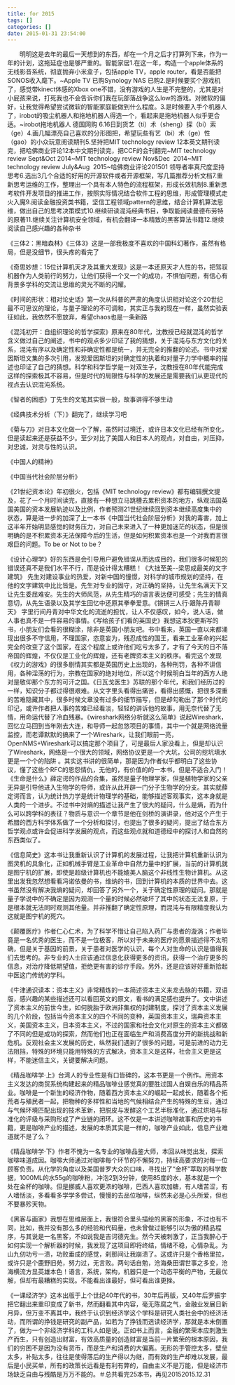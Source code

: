 ```yaml
---
title: for 2015
tags: []
categories: []
date: 2015-01-31 23:54:00
---
```



&emsp;&emsp;明明这是去年的最后一天想到的东西，却在一个月之后才打算列下来，作为一年的计划，这拖延症也是够严重的。智能家居1.在这一年，构造一个apple体系的无线影音系统，彻底抛弃小米盒子，包括apple TV，apple router，看是否能把SONOS收入麾下。~Apple TV 已购Synology NAS 已购2.是时候要买个游戏机了，感觉带kinect体感的Xbox one不错，没有游戏的人生是不完整的，尤其是对小屁孩来说，打死我也不会告诉你们我在玩部落战争这么low的游戏。对微软的偏好，让我觉得希望尝试微软的智能家庭能做到什么程度。3.是时候要入手个机器人了，irobot的吸尘机器人和拖地机器人得选一个，看起来是拖地机器人似乎更合适。~irobot拖地机器人 德国网购 6.16日到货艺（ti）术（sheng）探（bi）索（ge）4.画几幅漂亮自己喜欢的分形图把，希望玩些有艺（bi）术（ge）性（gao）的小众玩意阅读期刊5.坚持把MIT technology review 12本英文期刊读完，把哈佛商业评论12本中文期刊读完，把CCF的会刊翻完~MIT technology review Sept&Oct 2014~MIT technology review Nov&Dec  2014~MIT technology review July&Aug  2015~哈佛商业评论201501 领导者率真尺度坚持思考6.选出3几个合适的好用的开源软件或者开源框架，写几篇推荐分析文档7.重新思考运维的工作，整理出一个具有本人特色的流程框架，形成长效机制8.重新思考软件开发项目的推进工作，按照实际情况结合软件工程的思维，形成管理模式走火入魔9.阅读金融投资类书籍，坚信工程领域pattern的思维，结合计算机算法思维，做出自己的思考决策模式10.继续研读混沌经典书目，争取能阅读曼德布劳特的原著11.继续关注计算机安全领域，有机会翻译一本精致的黑客算法书籍12.继续阅读自己感兴趣的各种杂书

《三体2：黑暗森林》《三体3》这是一部我极度不喜欢的中国科幻著作，虽然有格局，但是没细节，很头疼的看完了

《奇思妙想：15位计算机天才及其重大发现》这是一本还原天才人性的书，把驾驭机器作为人类前行的努力，让他们获得一个又一个的成功，不惧怕问题，有信心有背景多学科的交流让思维的灵光不断的闪耀。

《时间的形状：相对论史话》第一次从科普的严肃的角度认识相对论这个20世纪最不可思议的理论，与量子理论的不可调和，其实正与我的现在一样，虽然实验表征如此，我依然不愿放弃，希望chaos也是一条新路

《混沌初开：自组织理论的哲学探索》原来在80年代，沈教授已经就混沌的哲学含义做过自己的阐述，书中的观点多少印证了我的猜想，关于混沌与东方文化的关系，混沌有序以及确定性和非确定性都是统一，并无完全的推翻的论述。书中对爱因斯坦文集的多次引用，发现爱因斯坦的对确定性的执着和对量子力学中概率的描述也印证了自己的猜想。科学和科学哲学是一对双生子，沈教授在80年代能完成这样的探索极其不容易，但是时代的局限性与科学的发展还是需要我们从更现代的视点去认识混沌系统。

《智者的困惑》丁先生的文笔其实很一般，故事讲得不够生动

《经典技术分析（下）》翻完了，继续学习吧

《菊与刀》对日本文化做一个了解，虽然时过境迁，或许日本文化已经有所变化，但是读起来还是获益不少。至少对比了美国人和日本人的观点，对自由，对压抑，对忠诚，对灵与性的认识。

《中国人的精神》

《中国当代社会阶层分析》

《21世纪资本论》年初很火，包括《MIT technology review》都有编辑撰文提及，花了一个月时间读完，直接有一种想立马跳槽去累积资本的地方，纵观法国英国美国的资本发展轨迹以及比例，作者预测21世纪继续回到资本继续高度集中的状态，算是进一步的加深了上一本书《中国当代社会阶层分析》对我的毒害，加上这半年开始明显感觉的财务压力，对自己未来进入了一种更加迷茫的状态，但是很明确的是不积累资本无法保障今后的生活，但是如何积累资本也是一个对我而言很艰巨的问题。To be or Not to be？

《设计心理学》好的东西是会引导用户避免错误从而达成目的，我们很多时候犯的错误还真不是我们水平不行，而是设计得太糟糕！《大拙至美--梁思成最美的文字建筑》 先生对建设事业的热爱，对新中国的憧憬，对科学的城市规划的坚持，在他的文字建筑中比比皆是。先生对专业的固守，对正确的坚持，让先生名满天下又让先生委屈难安。先生的大师风范，从先生精巧的语言表达便可感受；先生的情真意切，从先生语录以及其学生回忆中还原其拳拳爱意。《锵锵三人行·跟陈丹青聊天》 字里行间丹青对中华文化的流逝的担忧，让人不仅感叹，如今，说人话，做人事也真不是一件容易的事情。《写给孩子们看的英国史》我想这本狄更斯写的书，小朋友们会看的很糊涂，除非是英国小朋友吧。书中看来，英国一直以来都涌现出很多不守信用，不理国家，恣意妄为，残忍成性的国王，看来工业革命的兴起完全的改变了这个国家，在这个程度上或许他们吃亏太多了，才有了今天的日不落帝国的辉煌，不仅仅是工业化的辉煌，还有老牌资本主义的秩序。看完这个发现《权力的游戏》的很多剧情其实都是英国历史上出现的，各种刑罚，各种不讲信用，各种淫荡的行为，宗教在国家的绝对地位，所以这个时候明白当年的西方人绝对是敬仰那个东方的可汗之国。《日瓦戈医生》苏联的那个年代，和我们经历过的一样，知识分子都过得很艰难。从文字里头看得出痛苦，看得出感慨，把很多深重的苦难隐藏其中，很多时候文章没有过多的细节描写，但是却勾勒出了那个时代的印记，或许作者把人事的苦难已经看淡，轻轻的讲诉他的故事，用无奈代替了无情，用命运代替了冷血残暴。《wireshark网络分析就这么简单》说起Wireshark，回忆立马回到当年刚去大连，和导师一起忽悠项目的事情，其中一个就是网络流量监控，而老谭默默的搞来了一个Wireshark，让我们眼前一亮，OpenNMS+Wireshark可以搞定那个项目了，可是最后人家没看上，但是却认识了Wireshark，网络是一个很大的领域，网络协议更是一个大坑，公司的挖坑填水更是一个个的陷阱 。其实这书讲的很简单，那是因为作者似乎都明白了这些协议，懂了这些个RFC的恩怨情仇，无他的，有价值的的一本书，但是不适合入门！《生命是什么》薛定谔的作品的合集，虽然是量子物理学家，但是植物学家的父亲无异是引导他进入生物学的导师，或许从此开辟一门分子生物学的分支。其实就薛定谔而言，认为统计热力学是统计物理学的基础，能够描述客观事实，这本身就是人类的一个进步。不过书中对熵的描述让我产生了很大的疑问，什么是熵，而为什么可以跨学科的表征？物质与意识一个章节是他在剑桥的演讲录，他对这个产生于希腊的西方科学体系做了一个分析和探讨，也提出了很多的疑问，提出了结合东方哲学观点或许会促进科学发展的观点，而这些观点就和道德经中的探讨人和自然的东西类似了。

《信息简史》这本书让我重新认识了计算机的发展过程，让我把计算机重新认识为图灵机的具象化，正如机械手臂是工业革命中自然力量中的扩展，当前的计算机就是图宁机的扩展，即使是超级计算机也不能媲美人脑这个非线性生物计算机。从这里出发我忽然想看看冯诺依曼的书，维纳的书，回到计算机的本质的世界中去。这书虽然没有解决我熵的疑问，却回答了另外一个，关于确定性原理的疑问。那就是量子学说中的不确定是因为观测一个量的时候必然破坏了其中的状态无法复原，于是根本就无法同时观测其他量。并非推翻了确定性原理，而混沌与有限精度我认为这就是图宁机的死穴。

《颠覆医疗》作者仁心仁术，为了科学不惜让自己陷入药厂与患者的漩涡；作者毕竟是一名优秀的医生，而不是一位极客，所以对于未来的医疗的愿景描述得不太明确，但是关于基因的前景，关于患者对医学的认识，每个人对生命的认识是值得我们去思考的。非专业的人士应该通过信息化获得更多的资讯，获得一个治疗更多的信息，对治疗降低期望值，拒绝更有害的诊疗手段。另外，还是应该好好重新拾起中医这门传统的学科。

《牛津通识读本：资本主义》非常精炼的一本简述资本主义来龙去脉的书籍，双语版，感兴趣的某些描述还可以看回英文的原文，看书的满足感也提升了。文中讲述了资本主义的前世今生，如何脱胎于欧洲非集权的封建制度，探讨了资本主义发展的几个阶段，包括当今资本主义的四个不同的变种，英国资本主义，瑞典资本主义，美国资本主义，日本资本主义，不过的国家和社会文化对原生的资本主义都做了不同的但是成功的探索，然而他们也正在面临生产和消费高度分开的新挑战和新危机。反观社会主义发展的历史，纵然我们遇到了很多的问题，可是前进的动力无法阻挡，特殊的环境只能用特殊的方式解决，资本主义是这样，社会主义更是这样，不能迷信主义，关键要解决问题。

《精品咖啡学·上》台湾人的专业性是有口皆碑的，这本书更是一个例作。用资本主义发达的商贸系统构建起来的精品咖啡业感觉真的要胜过国人自娱自乐的精品茶业。咖啡是一个新生的经济作物，随着西方资本主义的崛起一起成长，随着各个拓荒者与殖民者一起，把物种的多样性和当地的气候相结合产生的特殊的生豆，通过与气候环境匹配出现的技术革新，把脱皮与发酵这个工艺半标准化，通过烘培与标准化的评级与采购形成了产业链的闭环。这不仅是一本讲述咖啡故事和历史的书籍，更是咖啡产业的描述，发展的本质其实是一样的，咖啡产业如此，信息产业难道就不是了么？

《精品咖啡学·下》作者不愧为一名专业的咖啡品鉴大师，本回从味觉出发，探索咖啡味道成因。咖啡大师通过对咖啡每个环节的不懈努力，持续高要求的对每一位顾客负责。从化学的角度以及美国普罗大众的口味，寻找出了“金杯”萃取的科学数据，1000ML的水55g的咖啡粉，冲泡2到3分钟，使用85度的水，基本就是一个处在金杯的咖啡。但是挪威人喜欢更浓的咖啡，巴西人喜欢加糖，有人嗜苦涩，有人嗜恬淡，多看看多学学多尝试，慢慢的去品位咖啡，纵然未必是心头所爱，但也不要暴殄天物。

《黑客与画家》我想在思维层面上，我很符合里头描绘的黑客的形象，不过也有不同，比如，我并没有那么多的经验和代码量，也未曾做过能够引以为傲的精品程序，与其说是一名黑客，不如说我是吉诃德先生。然今天被刺激了，正当我醉心于如何实现一个解析器的时候，我发现了这项目即将终结，情绪不稳，心情杂乱。为山九仞功亏一溃，功败垂成的感觉，刹那间让我崩溃了。这或许只是个香格里拉，或许只是个鹿野旧苑，努力过，无言败。两句话自勉，沧海桑田谓世事之多变，沧海横流方显英雄本色！语言，系统，架构，机器只是一个动态平衡的产物，无最优解，但却有最糟糕的实现。不能看出谁最好，但可看出谁更挫。

《一课经济学》这本出版于上个世纪40年代的书，30年后再版，又40年后罗振宇把它翻出来重印变成了新书，然而翻看其中内容，毫无陈腐之气，金融业发展日新月异，但万变不离其中，我终于认识到经济学这个学科是研究人类社会中的经济活动，而所谓的挣钱是研究的副产品，如若为了挣钱而选读经济学，那就是本末倒置了，做为一个非经济学科的工科人如是说。正如书上而言，金融的繁荣本应刺激生产而生，只有创造出财富，有效高质量的创造财富是当前一片繁荣的根本原因，我们的穷困不是因为没有货币，而是生产和消费的大偏离。无形的手管控太多，壁垒太多，补贴太多，往往是使得落后的生产得以为继，而有效的生产却难以发展，最后是小民买单，所有的政策长远看是有利有弊的，自由主义不是万能，但是经济市场缺乏自由与残酷是万万不能的。＃总共看完25本书，再见20152015.12.31
